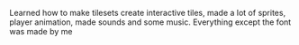 Learned how to make tilesets create interactive tiles, made a lot of sprites, player animation, made sounds and some music.
Everything except the font was made by me
